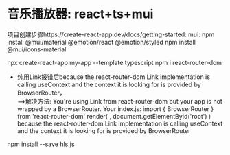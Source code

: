 # 音乐播放器: react+ts+mui

项目创建步骤https://create-react-app.dev/docs/getting-started: 
mui: npm install @mui/material @emotion/react @emotion/styled
npm install @mui/icons-material


npx create-react-app my-app --template typescript
npm i react-router-dom

- 纯用Link报错后because the react-router-dom Link implementation is calling useContext and the context it is looking for is provided by BrowserRouter，\
==>解决方法:
You're using Link from react-router-dom but your app is not wrapped by a BrowserRouter. Your index.js:
import { BrowserRouter } from 'react-router-dom'
render(
  <BrowserRouter>
    <App />
  </BrowserRouter>,
  document.getElementById('root')
)
because the react-router-dom Link implementation is calling useContext and the context it is looking for is provided by BrowserRouter


npm install --save hls.js
